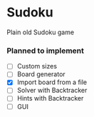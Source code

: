 # Sudoku
Plain old Sudoku game

### Planned to implement

- [ ] Custom sizes
- [ ] Board generator
- [x] Import board from a file
- [ ] Solver with Backtracker
- [ ] Hints with Backtracker
- [ ] GUI
